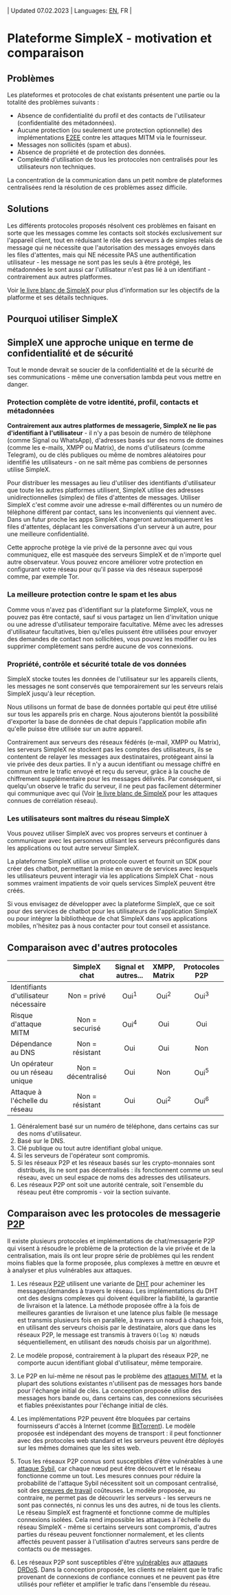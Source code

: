 | Updated 07.02.2023 | Languages: [EN](/docs/SIMPLEX.md), FR |

# Plateforme SimpleX - motivation et comparaison

## Problèmes

Les plateformes et protocoles de chat existants présentent une partie ou la totalité des problèmes suivants :

- Absence de confidentialité du profil et des contacts de l'utilisateur (confidentialité des métadonnées).
- Aucune protection (ou seulement une protection optionnelle) des implémentations [E2EE][1] contre les attaques MITM via le fournisseur.
- Messages non sollicités (spam et abus).
- Absence de propriété et de protection des données.
- Complexité d'utilisation de tous les protocoles non centralisés pour les utilisateurs non techniques.

La concentration de la communication dans un petit nombre de plateformes centralisées rend la résolution de ces problèmes assez difficile.

## Solutions

Les différents protocoles proposés résolvent ces problèmes en faisant en sorte que les messages comme les contacts soit stockés exclusivement sur l'appareil client, tout en réduisant le rôle des serveurs à de simples relais de message qui ne nécessite que l'autorisation des messages envoyés dans les files d'attentes, mais qui NE nécessite PAS une authentification utilisateur - les message ne sont pas les seuls à être protégé, les métadonnées le sont aussi car l'utilisateur n'est pas lié à un identifiant - contrairement aux autres platformes. 

Voir [le livre blanc de SimpleX](https://github.com/simplex-chat/simplexmq/blob/master/protocol/overview-tjr.md) pour plus d'information sur les objectifs de la platforme et ses détails techniques.

## Pourquoi utiliser SimpleX

## SimpleX une approche unique en terme de confidentialité et de sécurité

Tout le monde devrait se soucier de la confidentialité et de la sécurité de ses communications - même une conversation lambda peut vous mettre en danger.

### Protection complète de votre identité, profil, contacts et métadonnées

**Contrairement aux autres platformes de messagerie, SimpleX ne lie pas d'identifiant à l'utilisateur** - il n'y a pas besoin de numéro de télèphone (comme Signal ou WhatsApp), d'adresses basés sur des noms de domaines (comme les e-mails, XMPP ou Matrix), de noms d'utilisateurs (comme Telegram), ou de clés publiques ou même de nombres aléatoires pour identifié les utilisateurs - on ne sait même pas combiens de personnes utilise SimpleX.

Pour distribuer les messages au lieu d'utiliser des identifiants d'utilisateur que toute les autres platformes utilisent, SimpleX utilise des adresses unidirectionnelles (simplex) de files d'attentes de messages. Utiliser SimpleX c'est comme avoir une adresse e-mail différentes ou un numéro de télèphone différent par contact, sans les inconvenients qui viennent avec. Dans un futur proche les apps SimpleX changeront automatiquement les files d'attentes, déplacant les conversations d'un serveur à un autre, pour une meilleure confidentialité.

Cette approche protège la vie privé de la personne avec qui vous communiquez, elle est masquée des serveurs SimpleX et de n'importe quel autre observateur. Vous pouvez encore améliorer votre protection en configurant votre réseau pour qu'il passe via des réseaux superposé comme, par exemple Tor.

### La meilleure protection contre le spam et les abus

Comme vous n'avez pas d'identifiant sur la plateforme SimpleX, vous ne pouvez pas être contacté, sauf si vous partagez un lien d'invitation unique ou une adresse d'utilisateur temporaire facultative. Même avec les adresses d'utilisateur facultatives, bien qu'elles puissent être utilisées pour envoyer des demandes de contact non sollicitées, vous pouvez les modifier ou les supprimer complètement sans perdre aucune de vos connexions.

### Propriété, contrôle et sécurité totale de vos données

SimpleX stocke toutes les données de l'utilisateur sur les appareils clients, les messages ne sont conservés que temporairement sur les serveurs relais SimpleX jusqu'à leur réception.

Nous utilisons un format de base de données portable qui peut être utilisé sur tous les appareils pris en charge. Nous ajouterons bientôt la possibilité d'exporter la base de données de chat depuis l'application mobile afin qu'elle puisse être utilisée sur un autre appareil.

Contrairement aux serveurs des réseaux fédérés (e-mail, XMPP ou Matrix), les serveurs SimpleX ne stockent pas les comptes des utilisateurs, ils se contentent de relayer les messages aux destinataires, protégeant ainsi la vie privée des deux parties. Il n'y a aucun identifiant ou message chiffré en commun entre le trafic envoyé et reçu du serveur, grâce à la couche de chiffrement supplémentaire pour les messages délivrés. Par conséquent, si quelqu'un observe le trafic du serveur, il ne peut pas facilement déterminer qui communique avec qui (Voir [le livre blanc de SimpleX](https://github.com/simplex-chat/simplexmq/blob/master/protocol/overview-tjr.md) pour les attaques connues de corrélation réseau).

### Les utilisateurs sont maîtres du réseau SimpleX

Vous pouvez utiliser SimpleX avec vos propres serveurs et continuer à communiquer avec les personnes utilisant les serveurs préconfigurés dans les applications ou tout autre serveur SimpleX.

La plateforme SimpleX utilise un protocole ouvert et fournit un SDK pour créer des chatbot, permettant la mise en œuvre de services avec lesquels les utilisateurs peuvent interagir via les applications SimpleX Chat - nous sommes vraiment impatients de voir quels services SimpleX peuvent être créés.

Si vous envisagez de développer avec la plateforme SimpleX, que ce soit pour des services de chatbot pour les utilisateurs de l'application SimpleX ou pour intégrer la bibliothèque de chat SimpleX dans vos applications mobiles, n'hésitez pas à nous contacter pour tout conseil et assistance.

## Comparaison avec d'autres protocoles

|                                                |    SimpleX chat    | Signal et autres...   |  XMPP, Matrix   | Protocoles P2P  |
| :--------------------------------------------- | :----------------: | :-------------------: | :-------------: | :-------------: |
| Identifiants d'utilisateur nécessaire          |    Non = privé     |    Oui<sup>1</sup>    | Oui<sup>2</sup> | Oui<sup>3</sup> |
| Risque d'attaque MITM                          |    Non = securisé  |    Oui<sup>4</sup>    |       Oui       |       Oui       |
| Dépendance au DNS                              |   Non = résistant  |          Oui          |       Oui       |       Non       |
| Un opérateur ou un réseau unique               | Non = décentralisé |          Oui          |       Non       | Oui<sup>5</sup> |
| Attaque à l'échelle du réseau                  |   Non = résistant  |          Oui          | Oui<sup>2</sup> | Oui<sup>6</sup> |

1. Généralement basé sur un numéro de téléphone, dans certains cas sur des noms d'utilisateur.
2. Basé sur le DNS.
3. Clé publique ou tout autre identifiant global unique.
4. Si les serveurs de l'opérateur sont compromis.
5. Si les réseaux P2P et les réseaux basés sur les crypto-monnaies sont distribués, ils ne sont pas décentralisés : ils fonctionnent comme un seul réseau, avec un seul espace de noms des adresses des utilisateurs.
6. Les réseaux P2P ont soit une autorité centrale, soit l'ensemble du réseau peut être compromis - voir la section suivante.

## Comparaison avec les protocoles de messagerie [P2P][9]

Il existe plusieurs protocoles et implémentations de chat/messagerie P2P qui visent à résoudre le problème de la protection de la vie privée et de la centralisation, mais ils ont leur propre série de problèmes qui les rendent moins fiables que la forme proposée, plus complexes à mettre en œuvre et à analyser et plus vulnérables aux attaques.

1. Les réseaux [P2P][9] utilisent une variante de [DHT][10] pour acheminer les messages/demandes à travers le réseau. Les implémentations du DHT ont des designs complexes qui doivent équilibrer la fiabilité, la garantie de livraison et la latence. La méthode proposée offre à la fois de meilleures garanties de livraison et une latence plus faible (le message est transmis plusieurs fois en parallèle, à travers un nœud à chaque fois, en utilisant des serveurs choisis par le destinataire, alors que dans les réseaux P2P, le message est transmis à travers `O(log N)` nœuds séquentiellement, en utilisant des nœuds choisis par un algorithme).

2. Le modèle proposé, contrairement à la plupart des réseaux P2P, ne comporte aucun identifiant global d'utilisateur, même temporaire.

3. Le P2P en lui-même ne résout pas le problème des [attaques MITM][2], et la plupart des solutions existantes n'utilisent pas de messages hors bande pour l'échange initial de clés. La conception proposée utilise des messages hors bande ou, dans certains cas, des connexions sécurisées et fiables préexistantes pour l'échange initial de clés.

4. Les implémentations P2P peuvent être bloquées par certains fournisseurs d'accès à Internet (comme [BitTorrent][11]). Le modèle proposée est indépendant des moyens de transport : il peut fonctionner avec des protocoles web standard et les serveurs peuvent être déployés sur les mêmes domaines que les sites web.

5. Tous les réseaux P2P connus sont susceptibles d'être vulnérables à une [attaque Sybil][12], car chaque nœud peut être découvert et le réseau fonctionne comme un tout. Les mesures connues pour réduire la probabilité de l'attaque Sybil nécessitent soit un composant centralisé, soit des [preuves de travail][13] coûteuses. Le modèle proposée, au contraire, ne permet pas de découvrir les serveurs - les serveurs ne sont pas connectés, ni connus les uns des autres, ni de tous les clients. Le réseau SimpleX est fragmenté et fonctionne comme de multiples connexions isolées. Cela rend impossible les attaques à l'échelle du réseau SimpleX - même si certains serveurs sont compromis, d'autres parties du réseau peuvent fonctionner normalement, et les clients affectés peuvent passer à l'utilisation d'autres serveurs sans perdre de contacts ou de messages.

6. Les réseaux P2P sont susceptibles d'être [vulnérables][14] aux [attaques DRDoS][15]. Dans la conception proposée, les clients ne relaient que le trafic provenant de connexions de confiance connues et ne peuvent pas être utilisés pour refléter et amplifier le trafic dans l'ensemble du réseau.

[1]: https://fr.wikipedia.org/wiki/Chiffrement_de_bout_en_bout
[2]: https://fr.wikipedia.org/wiki/Attaque_de_l%27homme_du_milieu
[9]: https://fr.wikipedia.org/wiki/Pair-%C3%A0-pair
[10]: https://fr.wikipedia.org/wiki/Table_de_hachage_distribu%C3%A9e
[11]: https://fr.wikipedia.org/wiki/BitTorrent
[12]: https://fr.wikipedia.org/wiki/Attaque_Sybil
[13]: https://fr.wikipedia.org/wiki/Preuve_de_travail
[14]: https://www.usenix.org/conference/woot15/workshop-program/presentation/p2p-file-sharing-hell-exploiting-bittorrent
[15]: https://en.wikipedia.org/wiki/Denial-of-service_attack#Reflected_attack
